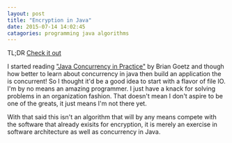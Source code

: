 ```yaml
---
layout: post
title: "Encryption in Java"
date: 2015-07-14 14:02:45
catagories: programming java algorithms
---
```


TL;DR [Check it out](https://github.com/skylerto/encryption)

I started reading ["Java Concurrency in Practice"](http://www.amazon.ca/Java-Concurrency-Practice-Brian-Goetz/dp/0321349601) by Brian Goetz and though how better to learn about concurrency in java then build an application the is concurrent! So I thought it'd be a good idea to start with a flavor of file IO. I'm by no means an amazing programmer. I just have a knack for solving problems in an organization fashion. That doesn't mean I don't aspire to be one of the greats, it just means I'm not there yet.

With that said this isn't an algorithm that will by any means compete with the
software that already exisits for encryption, it is merely an exercise in
software architecture as well as concurrency in Java.

